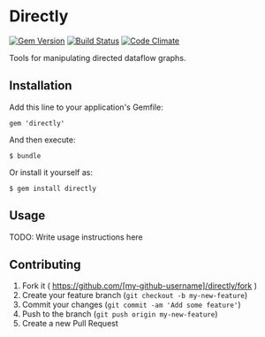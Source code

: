 # Directly

[![Gem Version](https://badge.fury.io/rb/directly.svg)](http://badge.fury.io/rb/directly)
[![Build Status](https://travis-ci.org/mattgillooly/directly.svg?branch=master)](https://travis-ci.org/mattgillooly/directly)
[![Code Climate](https://codeclimate.com/github/mattgillooly/directly/badges/gpa.svg)](https://codeclimate.com/github/mattgillooly/directly)

Tools for manipulating directed dataflow graphs.

## Installation

Add this line to your application's Gemfile:

    gem 'directly'

And then execute:

    $ bundle

Or install it yourself as:

    $ gem install directly

## Usage

TODO: Write usage instructions here

## Contributing

1. Fork it ( https://github.com/[my-github-username]/directly/fork )
2. Create your feature branch (`git checkout -b my-new-feature`)
3. Commit your changes (`git commit -am 'Add some feature'`)
4. Push to the branch (`git push origin my-new-feature`)
5. Create a new Pull Request

